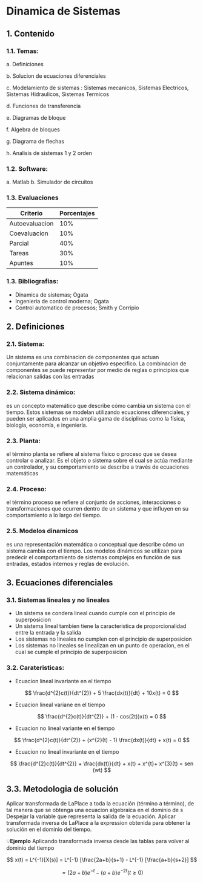 # Dinamica de Sistemas

## 1. Contenido

### 1.1. Temas:

a. Definiciones

b. Solucion de ecuaciones diferenciales

c. Modelamiento de sistemas : Sistemas mecanicos, Sistemas Electricos, Sistemas Hidraulicos, Sistemas Termicos

d. Funciones de transferencia

e. Diagramas de bloque

f. Algebra de bloques

g. Diagrama de flechas

h. Analisis de sistemas 1 y 2 orden

### 1.2. Software:
a. Matlab
b. Simulador de circuitos

### 1.3. Evaluaciones
| **Criterio**   | **Porcentajes** |
|--------------- |-----------------|
| Autoevaluacion |       10%       |
| Coevaluacion   |       10%       |
| Parcial        |       40%       |
| Tareas         |       30%       |
| Apuntes        |       10%       |

### 1.3. Bibliografias:
- Dinamica de sistemas; Ogata
- Ingenieria de control moderna; Ogata
- Control automatico de procesos; Smith y Corripio

## 2. Definiciones

### 2.1. Sistema:
Un sistema es una combinacion de componentes que actuan conjuntamente para alcanzar un objetivo especifico. La combinacion de componentes se puede representar por medio de reglas o principios que relacionan salidas con las entradas

### 2.2. Sistema dinámico:
es un concepto matemático que describe cómo cambia un sistema con el tiempo. Estos sistemas se modelan utilizando ecuaciones diferenciales,  y pueden ser aplicados en una amplia gama de disciplinas como la física, biología, economía, e ingeniería.

### 2.3. Planta:
el término planta se refiere al sistema físico o proceso que se desea controlar o analizar. Es el objeto o sistema sobre el cual se actúa mediante un controlador, y su comportamiento se describe a través de ecuaciones matemáticas

### 2.4. Proceso:
el término proceso se refiere al conjunto de acciones, interacciones o transformaciones que ocurren dentro de un sistema y que influyen en su comportamiento a lo largo del tiempo.

### 2.5. Modelos dinamicos
es una representación matemática o conceptual que describe cómo un sistema cambia con el tiempo. Los modelos dinámicos se utilizan para predecir el comportamiento de sistemas complejos en función de sus entradas, estados internos y reglas de evolución.

## 3. Ecuaciones diferenciales
### 3.1. Sistemas lineales y no lineales
- Un sistema se condera lineal cuando cumple con el principio de superposicion
- Un sistema lineal tambien tiene la caracteristica de proporcionalidad entre la entrada y la salida
- Los sistemas no lineales no cumplen con el principio de superposicion
- Los sistemas no lineales se linealizan en un punto de operacion, en el cual se cumple el principio de superposicion

### 3.2. Carateristicas:

- Ecuacion lineal invariante en el tiempo

$$ \frac{d^{2}c(t)}{dt^{2}} + 5 \frac{dx(t)}{dt} + 10x(t) = 0 $$

- Ecuacion lineal variane en el tiempo

$$ \frac{d^{2}c(t)}{dt^{2}} + (1 - cos(2t))x(t) = 0 $$

- Ecuacion no lineal variante en el tiempo

$$ \frac{d^{2}c(t)}{dt^{2}} + (x^{2}(t) - 1) \frac{dx(t)}{dt} + x(t) = 0 $$

- Ecuacion no lineal invariante en el tiempo

$$ \frac{d^{2}c(t)}{dt^{2}} + \frac{dx(t)}{dt} + x(t) + x^{t}+ x^{3}(t) = sen (wt) $$

## 3.3. Metodologia de solución

Aplicar transformada de LaPlace a toda la ecuación (término a término), de tal manera que se obtenga una ecuacion algebraica en el dominio de s
Despejar la variable que representa la salida de la ecuación.
Aplicar transformada inversa de LaPlace a la expression obtenida para obtener la solución en el dominio del tiempo.

💡**Ejemplo**
Aplicando transformada inversa desde las tablas para volver al dominio del tiempo

$$ x(t) = L^{-1}[X(s)] = L^{-1} [\frac{2a+b}{s+1} - L^{-1} [\frac{a+b}{s+2}] $$

$$ = (2a + b)e^{-t} - (a + b)e^{-2t}  (t \geq 0) $$

